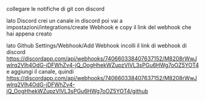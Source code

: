 
  collegare le notifiche di git con discord
 
  lato Discord
  crei un canale in discord
  poi vai a impostazioni/integrations/create Webhook
  e copy il link del webhook che hai appena creato
 
 
  lato Github
  Settings/Webhook/Add Webhook
  incolli il link di webhook di discord
  https://discordapp.com/api/webhooks/740660338407637152/M8208rWwJwlrq2Vlh4OdG-jDFWhZv4-jQ_OogHhekWZupzVlVL3sPGu6HWg7oOZ5YOT4
  e aggiungi il canale, quindi
  https://discordapp.com/api/webhooks/740660338407637152/M8208rWwJwlrq2Vlh4OdG-jDFWhZv4-jQ_OogHhekWZupzVlVL3sPGu6HWg7oOZ5YOT4/github
 

